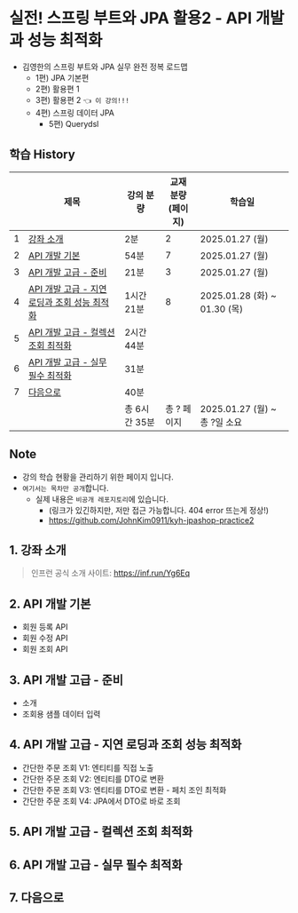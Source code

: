 # 실전! 스프링 부트와 JPA 활용2 - API 개발과 성능 최적화

- 김영한의 스프링 부트와 JPA 실무 완전 정복 로드맵
  - 1편) JPA 기본편
  - 2편) 활용편 1
  - 3편) 활용편 2 `👈 이 강의!!!`
  - 4편) 스프링 데이터 JPA
    - 5편) Querydsl

## 학습 History

|   | 제목                                                              | 강의 분량     | 교재 분량<br>(페이지) | 학습일                          |
|---|-----------------------------------------------------------------|-----------|----------------|------------------------------|
| 1 | [강좌 소개](#1-강좌-소개)                                               | 2분        | 2              | 2025.01.27 (월)               |
| 2 | [API 개발 기본](#2-api-개발-기본)                                       | 54분       | 7              | 2025.01.27 (월)               |
| 3 | [API 개발 고급 - 준비](#3-api-개발-고급---준비)                             | 21분       | 3              | 2025.01.27 (월)               |
| 4 | [API 개발 고급 - 지연 로딩과 조회 성능 최적화](#4-api-개발-고급---지연-로딩과-조회-성능-최적화) | 1시간 21분   | 8              | 2025.01.28 (화) ~ 01.30 (목)   |
| 5 | [API 개발 고급 - 컬렉션 조회 최적화](#5-api-개발-고급---컬렉션-조회-최적화)             | 2시간 44분   |                |                              |
| 6 | [API 개발 고급 - 실무 필수 최적화](#6-api-개발-고급---실무-필수-최적화)               | 31분       |                |                              |
| 7 | [다음으로](#7-다음으로)                                                 | 40분       |                |                              |
|   |                                                                 | 총 6시간 35분 | 총 ? 페이지        | 2025.01.27 (월) ~ <br>총 ?일 소요 |

## Note

- 강의 학습 현황을 관리하기 위한 페이지 입니다.
- `여기서는 목차만 공개`합니다.
  - 실제 내용은 `비공개 레포지토리`에 있습니다.
    - (링크가 있긴하지만, 저만 접근 가능합니다. 404 error 뜨는게 정상!)
    - https://github.com/JohnKim0911/kyh-jpashop-practice2

## 1. 강좌 소개

> 인프런 공식 소개 사이트: https://inf.run/Yg6Eq

## 2. API 개발 기본

- 회원 등록 API
- 회원 수정 API
- 회원 조회 API

## 3. API 개발 고급 - 준비

- 소개
- 조회용 샘플 데이터 입력

## 4. API 개발 고급 - 지연 로딩과 조회 성능 최적화

- 간단한 주문 조회 V1: 엔티티를 직접 노출
- 간단한 주문 조회 V2: 엔티티를 DTO로 변환
- 간단한 주문 조회 V3: 엔티티를 DTO로 변환 - 페치 조인 최적화
- 간단한 주문 조회 V4: JPA에서 DTO로 바로 조회

## 5. API 개발 고급 - 컬렉션 조회 최적화
## 6. API 개발 고급 - 실무 필수 최적화
## 7. 다음으로
